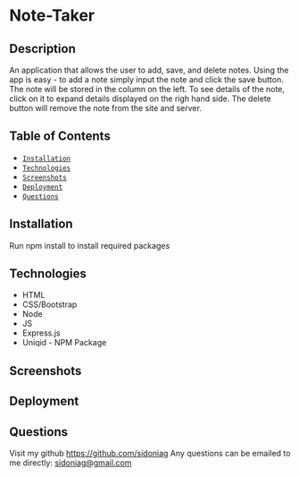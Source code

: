 # Note-Taker

## Description
An application that allows the user to add, save, and delete notes. Using the app is easy - to add a note simply input the note and click the save button. The note will be stored in the column on the left. To see details of the note, click on it to expand details displayed on the righ hand side. The delete button will remove the note from the site and server. 

## Table of Contents

* [`Installation`](#installation)
* [`Technologies`](#technologies)
* [`Screenshots`](#screenshots)
* [`Deployment`](#deployment)
* [`Questions`](#questions)

## Installation
Run npm install to install required packages

## Technologies
* HTML
* CSS/Bootstrap
* Node
* JS
* Express.js
* Uniqid - NPM Package

## Screenshots


## Deployment


## Questions
Visit my github
<https://github.com/sidoniag>
Any questions can be emailed to me directly: <sidoniag@gmail.com>